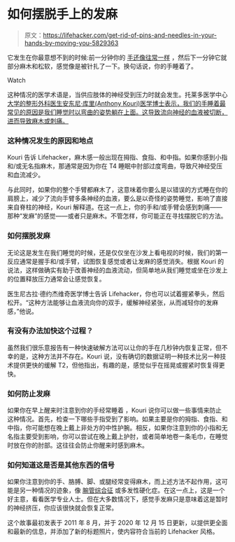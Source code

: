 # 如何摆脱手上的发麻

> 原文：<https://lifehacker.com/get-rid-of-pins-and-needles-in-your-hands-by-moving-you-5829363>

它发生在你最意想不到的时候:前一分钟你的 [手还像往常一样](https://lifehacker.com/fix-your-posture-with-these-three-simple-exercises-1754621367) ，然后下一分钟它就部分麻木和松软，感觉像是被针扎了一下。换句话说，你的手睡着了。

Watch

这种情况的医学术语是，当供应肢体的神经受到压力时就会发生。托莱多医学中心 [大学的整形外科医生安东尼·库里(Anthony Kouri)医学博士表示，我们的手睡着最常见的原因是我们睡觉时以弯曲的姿势躺在上面。这导致流向神经的血液被切断，进而导致麻木或刺痛。](http://utmc.utoledo.edu/)

### **这种情况发生的原因和地点**

Kouri 告诉 Lifehacker，麻木感一般出现在拇指、食指、和中指。如果你感到小指和/或无名指麻木，那通常是因为你在 T4 睡眠中肘部过度弯曲，导致尺神经受压和血流减少。

与此同时，如果你的整个手臂都麻木了，这意味着你要么是以错误的方式睡在你的肩膀上，减少了流向手臂多条神经的血液，要么是以奇怪的姿势睡觉，影响了直接来自脊柱的神经，Kouri 解释道。在这一点上，你的手和/或手臂会感到刺痛——那种“发麻”的感觉——或者只是麻木。不管怎样，你可能正在寻找摆脱它的方法。

### **如何摆脱发麻**

无论这是发生在我们睡觉的时候，还是仅仅坐在沙发上看电视的时候，我们的第一反应通常是握手和/或手臂，试图恢复感觉或者让发麻的感觉消失。根据 Kouri 的说法，这样做确实有助于改善神经的血液流动，但简单地从我们睡觉或坐在沙发上的位置释放压力通常会让感觉恢复。

医生尼古拉·德约杰维奇医学博士告诉 Lifehacker，你也可以试着握紧拳头，然后松开。“这种方法能够让血液流向你的双手，缓解神经紧张，从而减轻你的发麻感，”他说。

### 有没有办法加快这个过程？

虽然我们很乐意报告有一种快速破解方法可以让你的手在几秒钟内恢复正常，但不幸的是，这种方法并不存在。Kouri 说，没有确切的数据证明一种技术比另一种技术提供更快的缓解 T2，但他指出，有趣的是，感觉似乎在摇晃或握紧时恢复得更快。

### **如何防止发麻**

如果你在早上醒来时注意到你的手经常睡着 ，Kouri 说你可以做一些事情来防止这种情况。首先，检查一下哪些手指受到了影响。如果主要是你的拇指、食指、和中指，你可能想在晚上戴上非处方的中性护腕。相反，如果你注意到你的小指和无名指主要受到影响，你可以尝试在晚上戴上护肘，或者简单地卷一条毛巾，在睡觉时放在你的肘部。这往往会防止你醒来时感到麻木。

### **如何知道这是否是其他东西的信号**

如果你注意到你的手、胳膊、脚、或腿经常变得麻木，而上述方法不起作用，这可能是另一种情况的迹象，像 [腕管综合征](https://lifehacker.com/top-10-ways-to-avoid-joint-and-wrist-pain-at-the-office-1790723902) 或多发性硬化症。在这一点上，这是一个好主意，看看医学专业人士。但在大多数情况下，感觉手发麻只是意味着这是暂时的神经挤压，你应该很快就会恢复正常。

这个故事最初发表于 2011 年 8 月，并于 2020 年 12 月 15 日更新，以提供更全面和最新的信息，并添加了新的标题照片，使内容符合当前的 Lifehacker 风格。